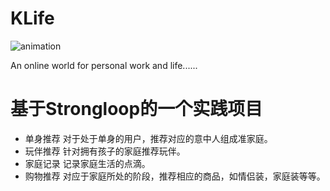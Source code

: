 # KLife

![animation](http://b.hiphotos.baidu.com/image/pic/item/21a4462309f79052a9d374da0af3d7ca7acbd501.jpg)

An online world for personal work and life......
# 基于Strongloop的一个实践项目
* 单身推荐
  对于处于单身的用户，推荐对应的意中人组成准家庭。
* 玩伴推荐
  针对拥有孩子的家庭推荐玩伴。
* 家庭记录
  记录家庭生活的点滴。
* 购物推荐
  对应于家庭所处的阶段，推荐相应的商品，如情侣装，家庭装等等。
